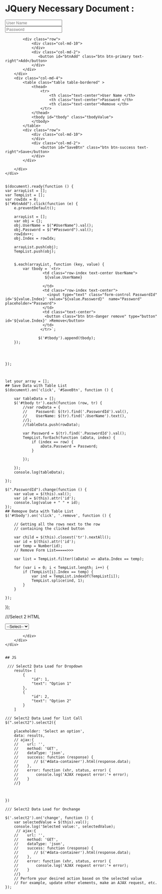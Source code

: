 # JQuery Necessary Document :
<div class="row">
        <div class="col-md-4">
            <div class="form-group">
                <input type="text" id="UserName" name="UserName" class="form-control" placeholder="User Name" />
            </div>
            <div class="form-group">
                <input type="text" id="Password" name="Password" class="form-control" placeholder="Password" />
            </div>
            
            <div class="row">
                <div class="col-md-10">
                </div>
                <div class="col-md-2">
                   <button id="btnAdd" class="btn btn-primary text-right">Add</button>
                </div>
            </div>
        </div>
        <div class="col-md-4">
            <table class="table table-bordered" >
                <thead>
                    <tr>
                        <th class="text-center">User Name </th>
                        <th class="text-center">Password </th>
                        <th class="text-center">Remove </th>
                    </tr>
                </thead>
                <tbody id="tbody" class="tbodyValue">
                </tbody>
            </table>
            <div class="row">
                <div class="col-md-10">
                </div>
                <div class="col-md-2">
                    <button id="SaveBtn" class="btn btn-success text-right">Save</button>
                </div>
            </div>
           
        </div>
    </div>


    $(document).ready(function () {
    var arrayList = [];
    var TempList = [];
    var rowIdx = 0;
    $("#btnAdd").click(function (e) {
        e.preventDefault();
        
        arrayList = [];
        var obj = {};
        obj.UserName = $("#UserName").val();
        obj.Password = $("#Password").val();
        rowIdx++;
        obj.Index = rowIdx;
     
        arrayList.push(obj);
        TempList.push(obj);
    
       
        $.each(arrayList, function (key, value) {
            var tbody = `<tr> 
                     <td class="row-index text-center UserName">
                      ${value.UserName}
                       
                     </td>
                     <td class="row-index text-center">
                       <input type="text" class="form-control PasswordId" id='${value.Index}' value="${value.Password}"  name="Password"  placeholder="Password">
                     </td>
                     <td class="text-center">
                      <button class="btn btn-danger remove" type="button" id='${value.Index}' >Remove</button>
                     </td>
                    </tr>`;

                   $('#tbody').append(tbody);
        });


     
      
    });

   

    let your_array = [];
    ## Save Data with Table List
    $(document).on('click', '#SaveBtn', function () {

        var tableData = [];
        $('#tbody tr').each(function (row, tr) {
            //var rowData = {
            //    Password: $(tr).find('.PasswordId').val(),
            //    UserName: $(tr).find('.UserName').text(),
            //};
            //tableData.push(rowData);
     
            var Password = $(tr).find('.PasswordId').val();
            TempList.forEach(function (aData, index) {
                if (index == row) {
                    aData.Password = Password;
                }
                
            });

        });
        console.log(tableData);
      
    });

    $(".PasswordId").change(function () {
        var value = $(this).val();
        var id = $(this).attr('id');
        console.log(value + " " + id);
    });
    ## Remopve Data with Table List
    $('#tbody').on('click', '.remove', function () {

        // Getting all the rows next to the row
        // containing the clicked button

        var child = $(this).closest('tr').nextAll();
        var id = $(this).attr('id');
        var temp = Number(id);   
        // Remove Form List=====>>>

        var list = TempList.filter((aData) => aData.Index == temp);

        for (var i = 0; i < TempList.length; i++) {
            if (TempList[i].Index == temp) {
                var ind = TempList.indexOf(TempList[i]);
                TempList.splice(ind, 1);
            }
        }
       
    });
});


///Select 2 HTML
 <div class="row">
        <div class="col-md-3">
            <div class="form-group">
                <select class="form-control select2" id="GetById">
                   <option value="0">--Select-- </option>
                    @*<option value="0">--Select-- </option>
                    <option value="1">One </option>
                    <option value="2">Two </option>
                    <option value="3">Three </option>*@
                </select>

            </div>
        </div>
    </div>


    ## JS

     /// Select2 Data Load for Dropdown
        results= [
            {
                "id": 1,
                "text": "Option 1"
            },
            {
                "id": 2,
                "text": "Option 2"
            }
        ]
    
    /// Select2 Data Load for list Call
    $(".select2").select2({
     
        placeholder: 'Select an option',
        data: results,
        // ajax:{
        //    url: '',
        //    method: 'GET',
        //    dataType: 'json',
        //    success: function (response) {
        //       // $('#data-container').html(response.data);
        //    },
        //    error: function (xhr, status, error) {
        //        console.log('AJAX request error:'+ error);
        //    }
        //}

           
        
    })

    /// Select2 Data Load for Onchange 

    $('.select2').on('change', function () {
        var selectedValue = $(this).val();
        console.log('Selected value:', selectedValue);
         // ajax:{
        //    url: '',
        //    method: 'GET',
        //    dataType: 'json',
        //    success: function (response) {
        //       // $('#data-container').html(response.data);
        //    },
        //    error: function (xhr, status, error) {
        //        console.log('AJAX request error:'+ error);
        //    }
        //}
        // Perform your desired action based on the selected value
        // For example, update other elements, make an AJAX request, etc.
    });










    
